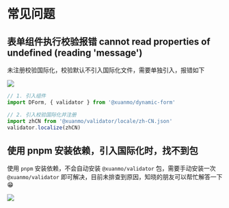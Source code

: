 # 常见问题

## 表单组件执行校验报错 cannot read properties of undefined (reading 'message')

未注册校验国际化，校验默认不引入国际化文件，需要单独引入，报错如下

![](https://upyun.xuanmo.xin/dynamic-form/20230420001010562628.png)

```typescript
// 1. 引入组件
import DForm, { validator } from '@xuanmo/dynamic-form'

// 2. 引入校验国际化并注册
import zhCN from '@xuanmo/validator/locale/zh-CN.json'
validator.localize(zhCN)
```

## 使用 pnpm 安装依赖，引入国际化时，找不到包

使用 `pnpm` 安装依赖，不会自动安装 `@xuanmo/validator` 包，需要手动安装一次 `@xuanmo/validator` 即可解决，目前未排查到原因，知晓的朋友可以帮忙解答一下 😁

![](https://upyun.xuanmo.xin/dynamic-form/20230420001751470008.png)
